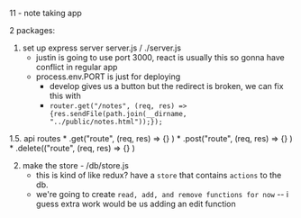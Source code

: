 11 - note taking app 

2 packages: 


1. set up express server server.js / ./server.js 
   * justin is going to use port 3000, react is usually this so gonna have conflict in regular app
   * process.env.PORT is just for deploying 
      * develop gives us a button but the redirect is broken, we can fix this with 
      * `router.get("/notes", (req, res) => {res.sendFile(path.join(__dirname, "../public/notes.html"));});`

1.5. api routes 
	* .get("route", (req, res) => {} )
	* .post("route", (req, res) => {} )
	* .delete(("route", (req, res) => {} )


2. make the store - /db/store.js 
   * this is kind of like redux? have a `store` that contains `actions` to the db.
   * we're going to create `read, add, and remove functions for now` -- i guess extra work would be us adding an edit function 
  

